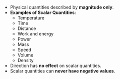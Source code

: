- Physical quantities described by **magnitude only**.
- **Examples of Scalar Quantities**:
    - Temperature
    - Time
    - Distance
    - Work and energy
    - Power
    - Mass
    - Speed
    - Volume
    - Density
- Direction has **no effect** on scalar quantities.
- Scalar quantities can **never have negative values**.